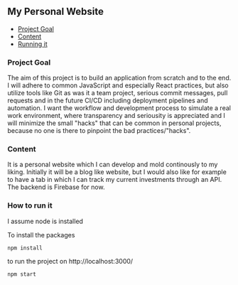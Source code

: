 ## My Personal Website

- [Project Goal](#project-goal)
- [Content](#content)
- [Running it](#how-to-run-it)


### Project Goal
The aim of this project is to build an application from scratch and to the end. I will adhere to
common JavaScript and especially React practices, but also utilize tools like Git as was it a
team project, serious commit messages, pull requests and in the future CI/CD including
deployment pipelines and automation. I want the workflow and development process to simulate a
 real work environment, where transparency and seriousity is appreciated and I will minimize the
  small "hacks" that can be common in personal projects, because no one is there to pinpoint the
   bad practices/"hacks".
   
### Content
It is a personal website which I can develop and mold continously to my liking. Initially it will
 be a blog like website, but I would also like for example to have a tab in which I can track my
 current investments through an API. The backend is
 Firebase for now.

### How to run it
I assume node is installed

To install the packages
```
npm install
```
to run the project on http://localhost:3000/
```
npm start
```